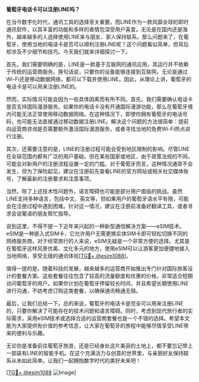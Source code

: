 **葡萄牙电话卡可以注册LINE吗？**

在当今数字化时代，通讯工具的选择至关重要。而LINE作为一款风靡全球的即时通讯软件，以其丰富的功能和多样的表情包深受用户喜爱。无论是在国内还是海外，越来越多的人选择使用LINE来与朋友、家人保持联系。那么问题来了，在葡萄牙，使用当地的电话卡是否可以顺利注册LINE呢？这个问题看似简单，但背后却涉及不少细节和技巧。今天我们就来详细探讨一下。

首先，我们需要明确的是，LINE是一款基于互联网的通讯应用，其运行并不依赖于传统的运营商服务。换句话说，只要你的设备能够连接到互联网，无论是通过Wi-Fi还是移动数据网络，都可以下载并使用LINE。因此，从理论上讲，葡萄牙的电话卡是可以用来注册LINE的。

然而，实际情况可能会因为一些具体因素而有所不同。首先，我们需要确认电话卡是否支持国际漫游服务。如果你的电话卡没有开通国际漫游功能，那么在葡萄牙境内可能无法正常使用移动数据网络。在这种情况下，即使你拥有葡萄牙的电话号码，也可能无法直接通过移动数据注册LINE。解决这个问题的方法很简单：提前向运营商咨询是否需要额外激活国际漫游服务，或者寻找当地的免费Wi-Fi热点进行注册。

其次，还需要注意的是，LINE的注册过程可能会受到地区限制的影响。尽管LINE在全球范围内都有广泛的用户基础，但在某些国家或地区，由于政策法规的不同，可能会对新用户的注册流程设置一定的门槛。对于葡萄牙而言，这种情况通常不会发生，但为了保险起见，建议在注册前先查看LINE的官方网站或相关社交媒体账号，了解最新的注册要求和注意事项。

当然，除了上述技术性问题外，语言障碍也可能是部分用户面临的挑战。虽然LINE支持多种语言，包括中文、英文等，但如果用户的葡萄牙语水平有限，可能会在注册过程中遇到困难。针对这一情况，建议在注册前准备好翻译工具，或者寻求会说葡语的朋友帮忙指导。

说到这里，不得不提一下近年来兴起的一种新型通信解决方案——eSIM技术。eSIM是一种嵌入式SIM卡，它允许用户无需更换实体SIM卡即可轻松切换不同的网络服务商。对于经常旅行的人来说，eSIM无疑是一个非常方便的选择。尤其是在葡萄牙这样风景优美、文化多元的地方，使用eSIM可以让游客更加便捷地接入当地网络，享受无缝的通讯体验[[TG💪+ @esim1088](https://t.me/s/esim1088)]。

值得一提的是，随着科技的发展，越来越多的运营商开始推出专门针对国际旅客设计的套餐方案。这些套餐往往包含了较高的流量额度和优惠的价格，非常适合短期访问葡萄牙的用户。如果你计划在葡萄牙停留较长时间，并且希望长期使用LINE进行沟通，不妨考虑订购这类套餐，以确保通讯畅通无阻。

最后，让我们总结一下。总的来说，葡萄牙的电话卡是完全可以用来注册LINE的，只要你解决了可能存在的技术问题和语言障碍。同时，考虑到现代旅行者的实际需求，采用eSIM技术或选择合适的运营商套餐也是一个不错的选择。希望本文能为大家提供有价值的参考信息，让大家在葡萄牙的旅程中能够尽情享受LINE带来的便利与乐趣。

无论你是准备前往葡萄牙旅游，还是已经身处这片美丽的土地上，都不要忘记带上一部装有LINE的智能手机。在这个充满活力与创意的世界里，与亲朋好友保持联系从未如此简单。让我们一起拥抱数字时代的美好未来吧！

[[TG💪+ @esim1088](https://t.me/s/esim1088) ![Image](https://i.postimg.cc/4NQfJmqS/Snipaste-2025-05-13-00-14-12.png)]